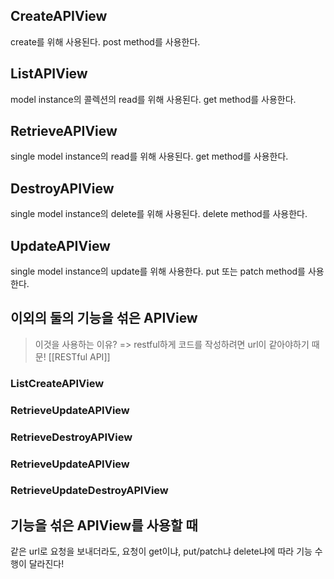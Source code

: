 ## CreateAPIView

create를 위해 사용된다.
post method를 사용한다.

## ListAPIView

model instance의 콜렉션의 read를 위해 사용된다.
get method를 사용한다.

## RetrieveAPIView

single model instance의 read를 위해 사용된다.
get method를 사용한다.

## DestroyAPIView

single model instance의 delete를 위해 사용된다.
delete method를 사용한다.

## UpdateAPIView

single model instance의 update를 위해 사용한다.
put 또는 patch method를 사용한다.


## 이외의 둘의 기능을 섞은 APIView

> 이것을 사용하는 이유?
> => restful하게 코드를 작성하려면 url이 같아야하기 때문!
> [[RESTful API]]

### ListCreateAPIView

### RetrieveUpdateAPIView

### RetrieveDestroyAPIView

### RetrieveUpdateAPIView

### RetrieveUpdateDestroyAPIView

## 기능을 섞은 APIView를 사용할 때

같은 url로 요청을 보내더라도, 요청이 get이냐, put/patch냐 delete냐에 따라 기능 수행이 달라진다!




